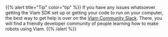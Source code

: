 {{% alert title="Tip" color="tip" %}}
If you have any issues whatsoever getting the Viam SDK set up or getting your code to run on your computer, the best way to get help is over on the [Viam Community Slack](http://viamrobotics.slack.com/).
There, you will find a friendly developer community of people learning how to make robots using Viam.
{{% /alert %}}